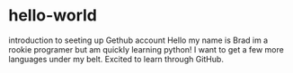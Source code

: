 # hello-world
introduction to seeting up Gethub account
Hello my name is Brad im a rookie programer but am quickly learning python!
I want to get a few more languages under my belt.
Excited to learn through GitHub.
